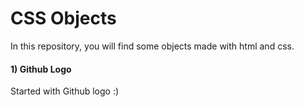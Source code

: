 # CSS Objects
In this repository, you will find some objects made with html and css.

#### 1) Github Logo
Started with Github logo :)
